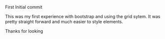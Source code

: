 First Initial commit

This was my first experience with bootstrap and using the grid sytem.
It was pretty straight forward and much easier to style elements.

Thanks for looking
